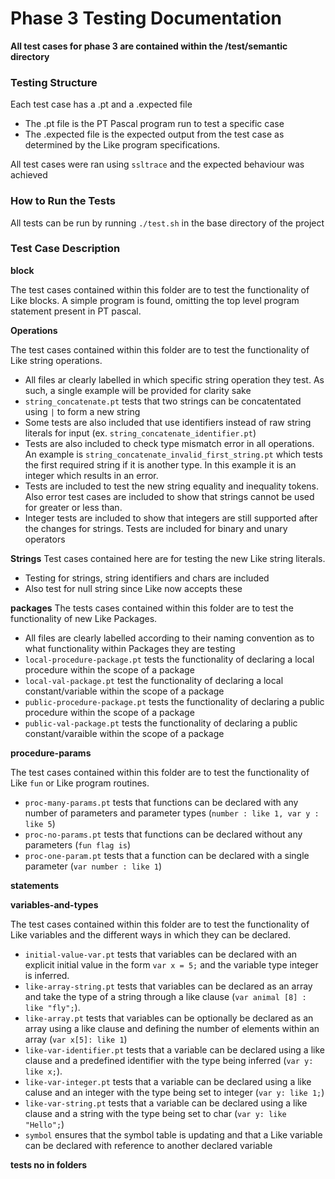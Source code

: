 # Phase 3 Testing Documentation

**All test cases for phase 3 are contained within the /test/semantic directory**

### Testing Structure
Each test case has a .pt and a .expected file
* The .pt file is the PT Pascal program run to test a specific case
* The .expected file is the expected output from the test case as
determined by the Like program specifications.

All test cases were ran using `ssltrace` and the expected behaviour
was achieved

### How to Run the Tests
All tests can be run by running `./test.sh` in the base directory of the 
project

### Test Case Description

**block**

The test cases contained within this folder are to test the functionality
of Like blocks.
A simple program is found, 
omitting the top level program statement present in PT pascal.

**Operations**

The test cases contained within this folder are to test the functionality
of Like string operations.
* All files ar clearly labelled in which specific string operation they
test. As such, a single example will be provided for clarity sake
* `string_concatenate.pt` tests that two strings can be concatentated using
`|` to form a new string
* Some tests are also included that use identifiers instead of raw string literals for input (ex. `string_concatenate_identifier.pt`)
* Tests are also included to check type mismatch error in all operations. An example is `string_concatenate_invalid_first_string.pt` which tests the first required string if it is another type. In this example it is an integer which results in an error. 
* Tests are included to test the new string equality and inequality tokens. Also error test cases are included to show that strings cannot be used for greater or less than.
* Integer tests are included to show that integers are still supported after the changes for strings. Tests are included for binary and unary operators

**Strings**
Test cases contained here are for testing the new Like string literals.
* Testing for strings, string identifiers and chars are included
* Also test for null string since Like now accepts these

**packages**
The tests cases contained within this folder are to test the functionality of new Like Packages.
* All files are clearly labelled according to their naming convention as to what functionality within Packages they are testing
* `local-procedure-package.pt` tests the functionality of declaring a local procedure within the scope of a package
* `local-val-package.pt` test the functionality of declaring a local constant/variable within the scope of a package
* `public-procedure-package.pt` tests the functionality of declaring a public procedure within the scope of a package
* `public-val-package.pt` tests the functionality of declaring a public constant/varaible within the scope of a package

**procedure-params**

The test cases contained within this folder are to test the functionality
of Like `fun` or Like program routines.
* `proc-many-params.pt` tests that functions can be declared with any
number of parameters and parameter types (`number : like 1, var y : like 5`)
* `proc-no-params.pt` tests that functions can be declared without any
parameters (`fun flag is`)
* `proc-one-param.pt` tests that a function can be declared with a single
parameter (`var number : like 1`)

**statements**

**variables-and-types**

The test cases contained within this folder are to test the functionality
of Like variables and the different ways in which they can be declared.
* `initial-value-var.pt` tests that variables can be declared with an
explicit initial value in the form `var x = 5;` and the variable type
integer is inferred.
* `like-array-string.pt` tests that variables can be declared as an array
and take the type of a string through a like clause (`var animal [8] : like "fly";`).
* `like-array.pt` tests that variables can be optionally be declared as an
array using a like clause and defining the number of elements within an 
array (`var x[5]: like 1`)
* `like-var-identifier.pt` tests that a variable can be declared using a like
clause and a predefined identifier with the type being inferred (`var y: like x;`).
* `like-var-integer.pt` tests that a variable can be declared using a like
caluse and an integer with the type being set to integer (`var y: like 1;`)
* `like-var-string.pt` tests that a variable can be declared using a like
clause and a string with the type being set to char (`var y: like "Hello";`)
* `symbol` ensures that the symbol table is updating and that a Like
variable can be declared with reference to another declared variable

**tests no in folders**
